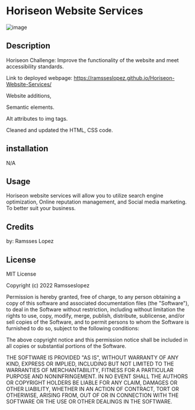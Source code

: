 # Horiseon Website Services
![image](https://user-images.githubusercontent.com/112135143/190036661-ab6d2e4f-cd3f-41db-85cd-f41b7d3b0f94.png)


## Description
Horiseon Challenge: Improve the functionality of the website and meet accessibility standards.

Link to deployed webpage: https://ramsseslopez.github.io/Horiseon-Website-Services/

Website additions,

Semantic elements.

Alt attributes to img tags.

Cleaned and updated the HTML, CSS code.

## installation
N/A

## Usage
Horiseon website services will allow you to utilize search engine optimization, Online reputation management, and Social media marketing. To better suit your business.

## Credits
by: Ramsses Lopez

## License
MIT License

Copyright (c) 2022 Ramsseslopez

Permission is hereby granted, free of charge, to any person obtaining a copy of this software and associated documentation files (the "Software"), to deal in the Software without restriction, including without limitation the rights to use, copy, modify, merge, publish, distribute, sublicense, and/or sell copies of the Software, and to permit persons to whom the Software is furnished to do so, subject to the following conditions:

The above copyright notice and this permission notice shall be included in all copies or substantial portions of the Software.

THE SOFTWARE IS PROVIDED "AS IS", WITHOUT WARRANTY OF ANY KIND, EXPRESS OR IMPLIED, INCLUDING BUT NOT LIMITED TO THE WARRANTIES OF MERCHANTABILITY, FITNESS FOR A PARTICULAR PURPOSE AND NONINFRINGEMENT. IN NO EVENT SHALL THE AUTHORS OR COPYRIGHT HOLDERS BE LIABLE FOR ANY CLAIM, DAMAGES OR OTHER LIABILITY, WHETHER IN AN ACTION OF CONTRACT, TORT OR OTHERWISE, ARISING FROM, OUT OF OR IN CONNECTION WITH THE SOFTWARE OR THE USE OR OTHER DEALINGS IN THE SOFTWARE.
